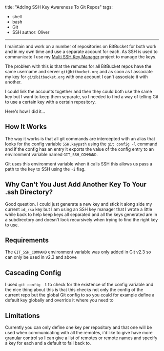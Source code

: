 title: "Adding SSH Key Awareness To Git Repos"
tags:
- shell
- bash
- Git
- SSH
author: Oliver
---

I maintain and work on a number of repositories on BitBucket for both work and in my own time and use a separate account for
each. As SSH is used to communicate I use my [Multi SSH Key Manager]() project to manage the keys.

The problem with this is that the remotes for all BitBucket repos have the same username and server `git@bitbucket.org`
and as soon as I associate my key for `git@bitbucket.org` with one account I can't associate it with another.

I could link the accounts together and then they could both use the same key but I want to keep them separate, so I
needed to find a way of telling Git to use a certain key with a certain repository.

Here's how I did it...

<!-- more -->

## How It Works

The way it works is that all git commands are intercepted with an alias that looks for the config variable `SSH.keypath`
using the `git config -l` command and if the config has an entry it exports the value of the config entry to an
environment variable named `GIT_SSH_COMMAND`.

Git uses this environment variable when it calls SSH this allows us pass a path to the key to SSH using the `-i` flag.

## Why Can't You Just Add Another Key To Your .ssh Directory?

Good question. I could just generate a new key and stick it along side my current `id_rsa` key but I am using an SSH key
manager that I wrote a little while back to help keep keys all separated and all the keys generated are in a
subdirectory and doesn't look recursively when trying to find the right key to use.

## Requirements

The `GIT_SSH_COMMAND` environment variable was only added in Git v2.3 so can only be used in v2.3 and above

## Cascading Config

I used `git config -l` to check for the existence of the config variable and the nice thing about this is that this
checks not only the config of the current repo but the global Git config to so you could for example define a default
key globally and override it where you need to

## Limitations

Currently you can only define one key per repository and that one will be used when communicating with all the remotes,
i'd like to give have more granular control so I can give a list of remotes or remote names and specify a key for each
and a default to fall back to.
